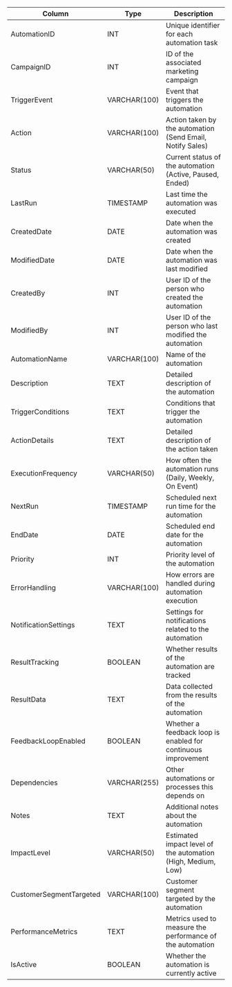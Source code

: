 | Column | Type | Description |
| --- | --- | --- |
| AutomationID | INT | Unique identifier for each automation task |
| CampaignID | INT | ID of the associated marketing campaign |
| TriggerEvent | VARCHAR(100) | Event that triggers the automation |
| Action | VARCHAR(100) | Action taken by the automation (Send Email, Notify Sales) |
| Status | VARCHAR(50) | Current status of the automation (Active, Paused, Ended) |
| LastRun | TIMESTAMP | Last time the automation was executed |
| CreatedDate | DATE | Date when the automation was created |
| ModifiedDate | DATE | Date when the automation was last modified |
| CreatedBy | INT | User ID of the person who created the automation |
| ModifiedBy | INT | User ID of the person who last modified the automation |
| AutomationName | VARCHAR(100) | Name of the automation |
| Description | TEXT | Detailed description of the automation |
| TriggerConditions | TEXT | Conditions that trigger the automation |
| ActionDetails | TEXT | Detailed description of the action taken |
| ExecutionFrequency | VARCHAR(50) | How often the automation runs (Daily, Weekly, On Event) |
| NextRun | TIMESTAMP | Scheduled next run time for the automation |
| EndDate | DATE | Scheduled end date for the automation |
| Priority | INT | Priority level of the automation |
| ErrorHandling | VARCHAR(100) | How errors are handled during automation execution |
| NotificationSettings | TEXT | Settings for notifications related to the automation |
| ResultTracking | BOOLEAN | Whether results of the automation are tracked |
| ResultData | TEXT | Data collected from the results of the automation |
| FeedbackLoopEnabled | BOOLEAN | Whether a feedback loop is enabled for continuous improvement |
| Dependencies | VARCHAR(255) | Other automations or processes this depends on |
| Notes | TEXT | Additional notes about the automation |
| ImpactLevel | VARCHAR(50) | Estimated impact level of the automation (High, Medium, Low) |
| CustomerSegmentTargeted | VARCHAR(100) | Customer segment targeted by the automation |
| PerformanceMetrics | TEXT | Metrics used to measure the performance of the automation |
| IsActive | BOOLEAN | Whether the automation is currently active |